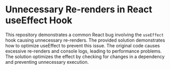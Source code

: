 # Unnecessary Re-renders in React useEffect Hook

This repository demonstrates a common React bug involving the `useEffect` hook causing unnecessary re-renders.  The provided solution demonstrates how to optimize useEffect to prevent this issue.  The original code causes excessive re-renders and console logs, leading to performance problems. The solution optimizes the effect by checking for changes in a dependency and preventing unnecessary execution.